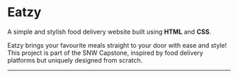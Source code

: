 # Eatzy 
A simple and stylish food delivery website built using **HTML** and **CSS**.  

Eatzy brings your favourite meals straight to your door with ease and style!  
This project is part of the SNW Capstone, inspired by food delivery platforms but uniquely designed from scratch.

---


